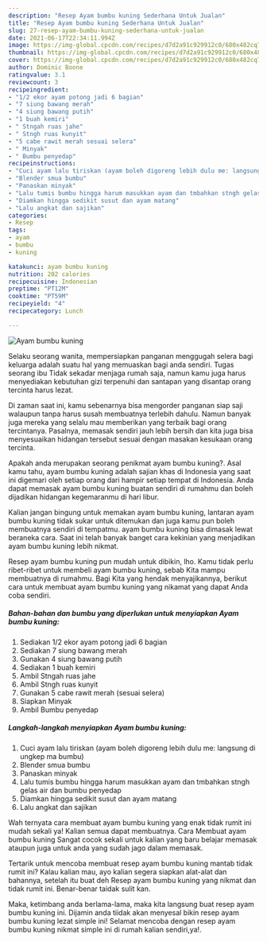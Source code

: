 ```yaml
---
description: "Resep Ayam bumbu kuning Sederhana Untuk Jualan"
title: "Resep Ayam bumbu kuning Sederhana Untuk Jualan"
slug: 27-resep-ayam-bumbu-kuning-sederhana-untuk-jualan
date: 2021-06-17T22:34:11.994Z
image: https://img-global.cpcdn.com/recipes/d7d2a91c929912c0/680x482cq70/ayam-bumbu-kuning-foto-resep-utama.jpg
thumbnail: https://img-global.cpcdn.com/recipes/d7d2a91c929912c0/680x482cq70/ayam-bumbu-kuning-foto-resep-utama.jpg
cover: https://img-global.cpcdn.com/recipes/d7d2a91c929912c0/680x482cq70/ayam-bumbu-kuning-foto-resep-utama.jpg
author: Dominic Boone
ratingvalue: 3.1
reviewcount: 3
recipeingredient:
- "1/2 ekor ayam potong jadi 6 bagian"
- "7 siung bawang merah"
- "4 siung bawang putih"
- "1 buah kemiri"
- " Stngah ruas jahe"
- " Stngh ruas kunyit"
- "5 cabe rawit merah sesuai selera"
- " Minyak"
- " Bumbu penyedap"
recipeinstructions:
- "Cuci ayam lalu tiriskan (ayam boleh digoreng lebih dulu me: langsung di ungkep ma bumbu)"
- "Blender smua bumbu"
- "Panaskan minyak"
- "Lalu tumis bumbu hingga harum masukkan ayam dan tmbahkan stngh gelas air dan bumbu penyedap"
- "Diamkan hingga sedikit susut dan ayam matang"
- "Lalu angkat dan sajikan"
categories:
- Resep
tags:
- ayam
- bumbu
- kuning

katakunci: ayam bumbu kuning 
nutrition: 202 calories
recipecuisine: Indonesian
preptime: "PT12M"
cooktime: "PT59M"
recipeyield: "4"
recipecategory: Lunch

---
```



![Ayam bumbu kuning](https://img-global.cpcdn.com/recipes/d7d2a91c929912c0/680x482cq70/ayam-bumbu-kuning-foto-resep-utama.jpg)

Selaku seorang wanita, mempersiapkan panganan menggugah selera bagi keluarga adalah suatu hal yang memuaskan bagi anda sendiri. Tugas seorang ibu Tidak sekadar menjaga rumah saja, namun kamu juga harus menyediakan kebutuhan gizi terpenuhi dan santapan yang disantap orang tercinta harus lezat.

Di zaman  saat ini, kamu sebenarnya bisa mengorder panganan siap saji walaupun tanpa harus susah membuatnya terlebih dahulu. Namun banyak juga mereka yang selalu mau memberikan yang terbaik bagi orang tercintanya. Pasalnya, memasak sendiri jauh lebih bersih dan kita juga bisa menyesuaikan hidangan tersebut sesuai dengan masakan kesukaan orang tercinta. 



Apakah anda merupakan seorang penikmat ayam bumbu kuning?. Asal kamu tahu, ayam bumbu kuning adalah sajian khas di Indonesia yang saat ini digemari oleh setiap orang dari hampir setiap tempat di Indonesia. Anda dapat memasak ayam bumbu kuning buatan sendiri di rumahmu dan boleh dijadikan hidangan kegemaranmu di hari libur.

Kalian jangan bingung untuk memakan ayam bumbu kuning, lantaran ayam bumbu kuning tidak sukar untuk ditemukan dan juga kamu pun boleh membuatnya sendiri di tempatmu. ayam bumbu kuning bisa dimasak lewat beraneka cara. Saat ini telah banyak banget cara kekinian yang menjadikan ayam bumbu kuning lebih nikmat.

Resep ayam bumbu kuning pun mudah untuk dibikin, lho. Kamu tidak perlu ribet-ribet untuk membeli ayam bumbu kuning, sebab Kita mampu membuatnya di rumahmu. Bagi Kita yang hendak menyajikannya, berikut cara untuk membuat ayam bumbu kuning yang nikamat yang dapat Anda coba sendiri.

<!--inarticleads1-->

##### Bahan-bahan dan bumbu yang diperlukan untuk menyiapkan Ayam bumbu kuning:

1. Sediakan 1/2 ekor ayam potong jadi 6 bagian
1. Sediakan 7 siung bawang merah
1. Gunakan 4 siung bawang putih
1. Sediakan 1 buah kemiri
1. Ambil  Stngah ruas jahe
1. Ambil  Stngh ruas kunyit
1. Gunakan 5 cabe rawit merah (sesuai selera)
1. Siapkan  Minyak
1. Ambil  Bumbu penyedap




<!--inarticleads2-->

##### Langkah-langkah menyiapkan Ayam bumbu kuning:

1. Cuci ayam lalu tiriskan (ayam boleh digoreng lebih dulu me: langsung di ungkep ma bumbu)
1. Blender smua bumbu
1. Panaskan minyak
1. Lalu tumis bumbu hingga harum masukkan ayam dan tmbahkan stngh gelas air dan bumbu penyedap
1. Diamkan hingga sedikit susut dan ayam matang
1. Lalu angkat dan sajikan




Wah ternyata cara membuat ayam bumbu kuning yang enak tidak rumit ini mudah sekali ya! Kalian semua dapat membuatnya. Cara Membuat ayam bumbu kuning Sangat cocok sekali untuk kalian yang baru belajar memasak ataupun juga untuk anda yang sudah jago dalam memasak.

Tertarik untuk mencoba membuat resep ayam bumbu kuning mantab tidak rumit ini? Kalau kalian mau, ayo kalian segera siapkan alat-alat dan bahannya, setelah itu buat deh Resep ayam bumbu kuning yang nikmat dan tidak rumit ini. Benar-benar taidak sulit kan. 

Maka, ketimbang anda berlama-lama, maka kita langsung buat resep ayam bumbu kuning ini. Dijamin anda tiidak akan menyesal bikin resep ayam bumbu kuning lezat simple ini! Selamat mencoba dengan resep ayam bumbu kuning nikmat simple ini di rumah kalian sendiri,ya!.

